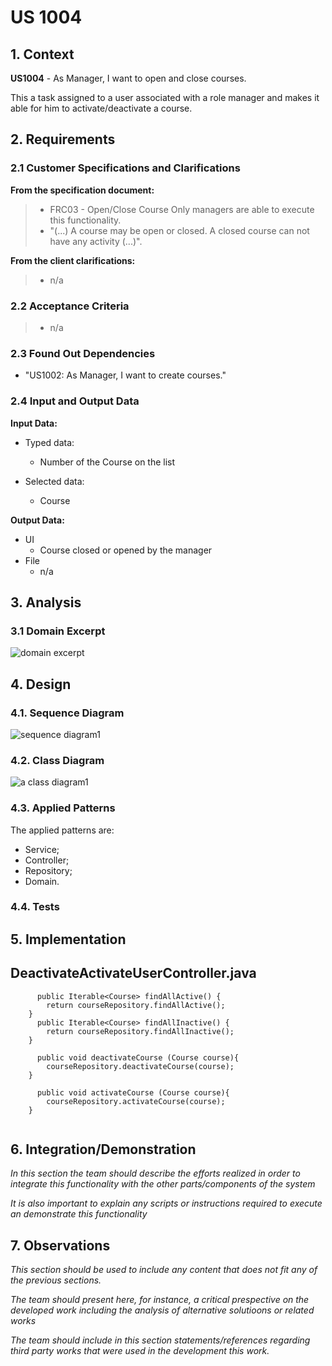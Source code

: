 # US 1004

## 1. Context

**US1004** - As Manager, I want to open and close courses.

This a task assigned to a user associated with a role manager and makes it able for him to activate/deactivate a course.

## 2. Requirements

### 2.1 Customer Specifications and Clarifications

**From the specification document:**

> - FRC03 - Open/Close Course Only managers are able to execute this functionality.
> - "(...) A course may be open or closed. A
    closed course can not have any activity (...)".

**From the client clarifications:**

> - n/a

### 2.2 Acceptance Criteria

> - n/a

### 2.3 Found Out Dependencies
* "US1002: As Manager, I want to create courses."

### 2.4 Input and Output Data
**Input Data:**

* Typed data:
    * Number of the Course on the list

* Selected data:
    * Course


**Output Data:**

* UI
    * Course closed or opened by the manager
* File
    * n/a


## 3. Analysis

### 3.1 Domain Excerpt
![domain excerpt](DM_EXCERPT.png)

## 4. Design

### 4.1. Sequence Diagram
![sequence diagram1](SD.svg)



### 4.2. Class Diagram

![a class diagram1](CD.svg)

### 4.3. Applied Patterns

The applied patterns are:
- Service;
- Controller;
- Repository;
- Domain.

### 4.4. Tests

## 5. Implementation

## DeactivateActivateUserController.java
```
      public Iterable<Course> findAllActive() {
        return courseRepository.findAllActive();
    }
      public Iterable<Course> findAllInactive() {
        return courseRepository.findAllInactive();
    }
    
      public void deactivateCourse (Course course){
        courseRepository.deactivateCourse(course);
    }

      public void activateCourse (Course course){
        courseRepository.activateCourse(course);
    }


```

## 6. Integration/Demonstration

*In this section the team should describe the efforts realized in order to integrate this functionality with the other parts/components of the system*

*It is also important to explain any scripts or instructions required to execute an demonstrate this functionality*

## 7. Observations

*This section should be used to include any content that does not fit any of the previous sections.*

*The team should present here, for instance, a critical prespective on the developed work including the analysis of alternative solutioons or related works*

*The team should include in this section statements/references regarding third party works that were used in the development this work.*